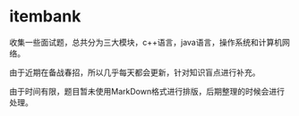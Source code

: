# itembank

收集一些面试题，总共分为三大模块，c++语言，java语言，操作系统和计算机网络。

由于近期在备战春招，所以几乎每天都会更新，针对知识盲点进行补充。

由于时间有限，题目暂未使用MarkDown格式进行排版，后期整理的时候会进行处理。
